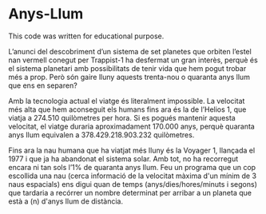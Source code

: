 # Anys-Llum
This code was written for educational purpose.

L’anunci del descobriment d’un sistema de set planetes que orbiten l’estel nan vermell conegut per Trappist-1 ha desfermat un gran interès, perquè és el sistema planetari amb possibilitats de tenir vida que hem pogut trobar més a prop. Però són gaire lluny aquests trenta-nou o quaranta anys llum que ens en separen?

Amb la tecnologia actual el viatge és literalment impossible. La velocitat més alta que hem aconseguit els humans fins ara és la de l’Helios 1, que viatja a 274.510 quilòmetres per hora. Si es pogués mantenir aquesta velocitat, el viatge duraria aproximadament 170.000 anys, perquè quaranta anys llum equivalen a 378.429.218.903.232 quilòmetres.

Fins ara la nau humana que ha viatjat més lluny és la Voyager 1, llançada el 1977 i que ja ha abandonat el sistema solar. Amb tot, no ha recorregut encara ni tan sols l’1% de quaranta anys llum.
Feu un programa que un cop escollida una nau (cerca informació de la velocitat màxima d'un mínim de 3 naus espacials) ens digui quan de temps (anys/dies/hores/minuts i segons) que tardaria a recórrer un nombre determinat per arribar a un planeta que està a (n) d'anys llum de distància.
